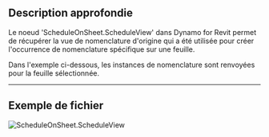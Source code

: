 ## Description approfondie
Le noeud 'ScheduleOnSheet.ScheduleView' dans Dynamo for Revit permet de récupérer la vue de nomenclature d'origine qui a été utilisée pour créer l'occurrence de nomenclature spécifique sur une feuille.

Dans l'exemple ci-dessous, les instances de nomenclature sont renvoyées pour la feuille sélectionnée.

___
## Exemple de fichier

![ScheduleOnSheet.ScheduleView](./Revit.Elements.ScheduleOnSheet.ScheduleView_img.jpg)
